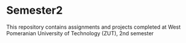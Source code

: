 # Semester2
This repository contains assignments and projects completed at West Pomeranian University of Technology (ZUT), 2nd semester
